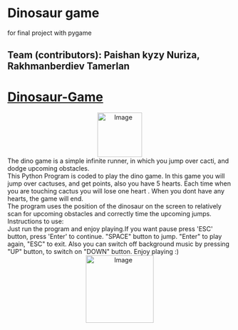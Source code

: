 # Dinosaur game
for final project with pygame
## Team (contributors): Paishan kyzy Nuriza, Rakhmanberdiev Tamerlan
# [Dinosaur-Game](chrome://dino)
<div align="center" ><img src="https://github.com/sgagankumar/Chrome-Dinosaur-Game-Hack/blob/master/Images/IMG1.JPG" alt="Image" width=auto height=100px/></div>
The dino game is a simple infinite runner, in which you jump over cacti, and dodge upcoming obstacles.<br>
This Python Program is coded to play the dino game. In this game you will jump over cactuses, and get points, also you have 5 hearts. Each time when
you are touching cactus you will lose one heart . When you dont have any hearts, the game will end.<br>
The program uses the position of the dinosaur on the screen to relatively scan for upcoming obstacles and correctly time the upcoming jumps.
Instructions to use:<br>
Just run the program and enjoy playing.If you want pause press 'ESC' button, press 'Enter' to continue. "SPACE" button to jump. "Enter" to play again, "ESC" to exit. Also you can switch off background music by pressing "UP" button, to switch on "DOWN" button. Enjoy playing :)
<div align="center" ><img src="https://github.com/sgagankumar/Chrome-Dinosaur-Game-Hack/blob/master/Images/Dino_non-birthday_version.gif" alt="Image" width=auto height=152px/></div>
